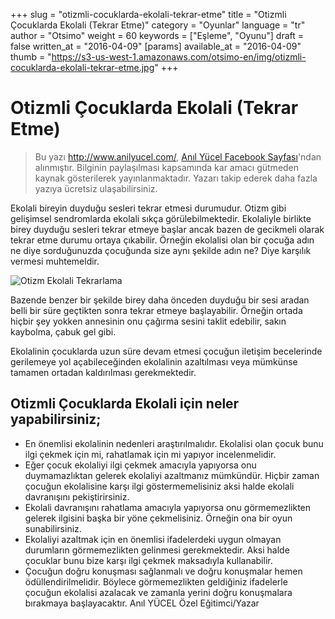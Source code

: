 +++
slug = "otizmli-cocuklarda-ekolali-tekrar-etme"
title = "Otizmli Çocuklarda Ekolali (Tekrar Etme)"
category = "Oyunlar"
language = "tr"
author = "Otsimo"
weight = 60
keywords = ["Eşleme", "Oyunu"]
draft = false
written_at = "2016-04-09"
[params]
available_at = "2016-04-09"
thumb = "https://s3-us-west-1.amazonaws.com/otsimo-en/img/otizmli-cocuklarda-ekolali-tekrar-etme.jpg"
+++


# Otizmli Çocuklarda Ekolali (Tekrar Etme)

> Bu yazı <http://www.anilyucel.com/>, [Anıl Yücel Facebook Sayfası](https://www.facebook.com/1569052796668420/photos/a.1569052860001747.1073741825.1569052796668420/1746866335553731/?type=3)'ndan alınmıştır. Bilginin paylaşılması kapsamında kar amacı gütmeden kaynak gösterilerek yayınlanmaktadır. Yazarı takip ederek daha fazla yazıya ücretsiz ulaşabilirsiniz.

Ekolali bireyin duyduğu sesleri tekrar etmesi durumudur. Otizm gibi gelişimsel sendromlarda ekolali sıkça görülebilmektedir. Ekolaliyle birlikte birey duyduğu sesleri tekrar etmeye başlar ancak bazen de gecikmeli olarak tekrar etme durumu ortaya çıkabilir. Örneğin ekolalisi olan bir çocuğa adın ne diye sorduğunuzda çocuğunda size aynı şekilde adın ne? Diye karşılık vermesi muhtemeldir.

![Otizm Ekolali Tekrarlama](http://otsimo.com/wp-content/uploads/2016/08/o3.jpg)

Bazende benzer bir şekilde birey daha önceden duyduğu bir sesi aradan belli bir süre geçtikten sonra tekrar etmeye başlayabilir. Örneğin ortada hiçbir şey yokken annesinin onu çağırma sesini taklit edebilir, sakın kaybolma, çabuk gel gibi.

Ekolalinin çocuklarda uzun süre devam etmesi çocuğun iletişim becelerinde gerilemeye yol açabileceğinden ekolalinin azaltılması veya mümkünse tamamen ortadan kaldırılması gerekmektedir.

## Otizmli Çocuklarda Ekolali için neler yapabilirsiniz;

  * En önemlisi ekolalinin nedenleri araştırılmalıdır. Ekolalisi olan çocuk bunu ilgi çekmek için mi, rahatlamak için mi yapıyor incelenmelidir.
  * Eğer çocuk ekolaliyi ilgi çekmek amacıyla yapıyorsa onu duymamazlıktan gelerek ekolaliyi azaltmanız mümkündür. Hiçbir zaman çocuğun ekolalisine karşı ilgi göstermemelisiniz aksi halde ekolali davranışını pekiştirirsiniz.
  * Ekolali davranışını rahatlama amacıyla yapıyorsa onu görmemezlikten gelerek ilgisini başka bir yöne çekmelisiniz. Örneğin ona bir oyun sunabilirsiniz.
  * Ekolaliyi azaltmak için en önemlisi ifadelerdeki uygun olmayan durumların görmemezlikten gelinmesi gerekmektedir. Aksi halde çocuklar bunu bize karşı ilgi çekmek maksadıyla kullanabilir.
  * Çocuğun doğru konuşması sağlanmalı ve doğru konuşmalar hemen ödüllendirilmelidir. Böylece görmemezlikten geldiğiniz ifadelerle çocuğun ekolalisi azalacak ve zamanla yerini doğru konuşmalara bırakmaya başlayacaktır.
Anıl YÜCEL Özel Eğitimci/Yazar
